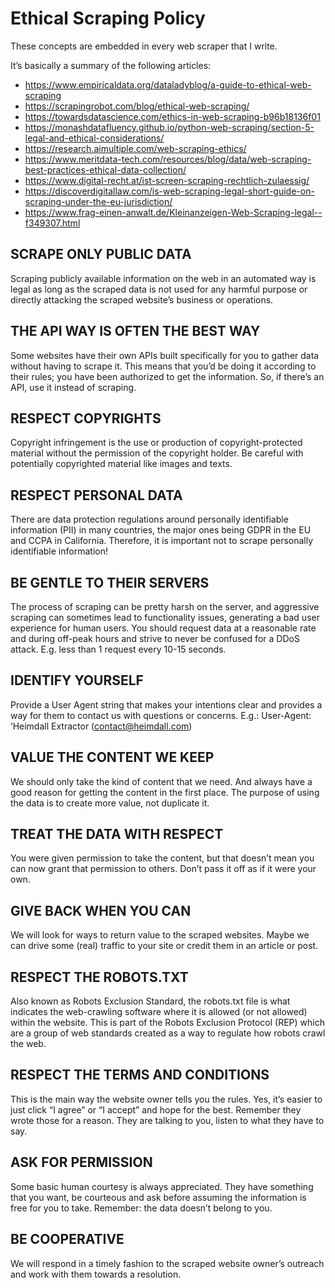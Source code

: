 # Ethical Scraping Policy

These concepts are embedded in every web scraper that I write.

It’s basically a summary of the following articles:

- https://www.empiricaldata.org/dataladyblog/a-guide-to-ethical-web-scraping
- https://scrapingrobot.com/blog/ethical-web-scraping/
- https://towardsdatascience.com/ethics-in-web-scraping-b96b18136f01
- https://monashdatafluency.github.io/python-web-scraping/section-5-legal-and-ethical-considerations/
- https://research.aimultiple.com/web-scraping-ethics/
- https://www.meritdata-tech.com/resources/blog/data/web-scraping-best-practices-ethical-data-collection/
- https://www.digital-recht.at/ist-screen-scraping-rechtlich-zulaessig/
- https://discoverdigitallaw.com/is-web-scraping-legal-short-guide-on-scraping-under-the-eu-jurisdiction/
- https://www.frag-einen-anwalt.de/Kleinanzeigen-Web-Scraping-legal--f349307.html

## SCRAPE ONLY PUBLIC DATA

Scraping publicly available information on the web in an automated way is legal as long as the scraped data is not used for any harmful purpose or directly attacking the scraped website’s business or operations.

## THE API WAY IS OFTEN THE BEST WAY

Some websites have their own APIs built specifically for you to gather data without having to scrape it. This means that you’d be doing it according to their rules; you have been authorized to get the information. So, if there’s an API, use it instead of scraping.

## RESPECT COPYRIGHTS

Copyright infringement is the use or production of copyright-protected material without the permission of the copyright holder. Be careful with potentially copyrighted material like images and texts.

## RESPECT PERSONAL DATA

There are data protection regulations around personally identifiable information (PII) in many countries, the major ones being GDPR in the EU and CCPA in California. Therefore, it is important not to scrape personally identifiable information!

## BE GENTLE TO THEIR SERVERS

The process of scraping can be pretty harsh on the server, and aggressive scraping can sometimes lead to functionality issues, generating a bad user experience for human users. You should request data at a reasonable rate and during off-peak hours and strive to never be confused for a DDoS attack.
E.g. less than 1 request every 10-15 seconds.

## IDENTIFY YOURSELF

Provide a User Agent string that makes your intentions clear and provides a way for them to contact us with questions or concerns.
E.g.: User-Agent: ‘Heimdall Extractor (contact@heimdall.com)

## VALUE THE CONTENT WE KEEP

We should only take the kind of content that we need. And always have a good reason for getting the content in the first place. The purpose of using the data is to create more value, not duplicate it.

## TREAT THE DATA WITH RESPECT

You were given permission to take the content, but that doesn’t mean you can now grant that permission to others. Don’t pass it off as if it were your own.

## GIVE BACK WHEN YOU CAN

We will look for ways to return value to the scraped websites. Maybe we can drive some (real) traffic to your site or credit them in an article or post.

## RESPECT THE ROBOTS.TXT

Also known as Robots Exclusion Standard, the robots.txt file is what indicates the web-crawling software where it is allowed (or not allowed) within the website. This is part of the Robots Exclusion Protocol (REP) which are a group of web standards created as a way to regulate how robots crawl the web.

## RESPECT THE TERMS AND CONDITIONS

This is the main way the website owner tells you the rules. Yes, it’s easier to just click “I agree” or “I accept” and hope for the best. Remember they wrote those for a reason. They are talking to you, listen to what they have to say.

## ASK FOR PERMISSION

Some basic human courtesy is always appreciated. They have something that you want, be courteous and ask before assuming the information is free for you to take. Remember: the data doesn’t belong to you.

## BE COOPERATIVE

We will respond in a timely fashion to the scraped website owner’s outreach and work with them towards a resolution.
